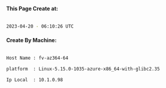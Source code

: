 
   
#### This Page Create at:

```bash

2023-04-20 - 06:10:26 UTC

```

#### Create By Machine:

```bash

Host Name : fv-az364-64

platform  : Linux-5.15.0-1035-azure-x86_64-with-glibc2.35

Ip Local  : 10.1.0.98

```

